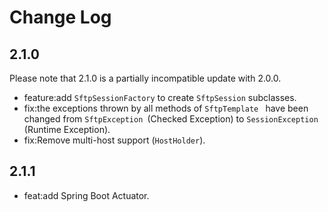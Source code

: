 # Change Log

## 2.1.0

Please note that 2.1.0 is a partially incompatible update with 2.0.0.

- feature:add `SftpSessionFactory` to create `SftpSession` subclasses.
- fix:the exceptions thrown by all methods of `SftpTemplate ` have been changed from `SftpException `(Checked Exception) to `SessionException `(Runtime Exception).
- fix:Remove multi-host support (`HostHolder`).

## 2.1.1

- feat:add Spring Boot Actuator.
